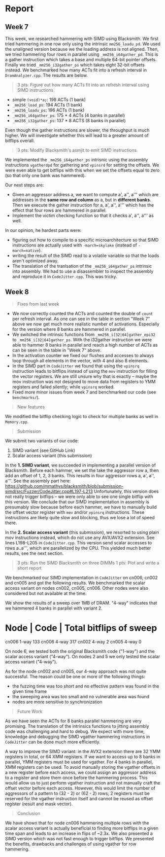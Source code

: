 # Report

## Week 7

This week, we researched hammering with SIMD using Blacksmith. We first tried hammering in one row only using the intrinsic `mm256_loadu_pd`. We used the unaligned version because we the loading address is not aligned. Then, we tried hammering four rows in parallel using `_mm256_i64gather_pd`. This is a gather instruction which takes a base and multiple 64-bit pointer offsets. Finally we tried `_mm256_i32gather_ps` which takes eight 32-bit offsets instead. We benchmarked how many ACTs fit into a refresh interval in `DramAnalyzer.cpp`. The results are below.

> 3 pts: Figure out how many ACTs fit into an refresh interval using SIMD instructions

- simple `(void)*a;`: 198 ACTs          (1 bank)
- `_mm256_load_ps`: 194 ACTs            (1 bank)
- `_mm256_loadu_ps`: 196 ACTs           (1 bank)
- `_mm256_i64gather_ps`: 175 * 4 ACTs   (4 banks in parallel)
- `_mm256_i32gather_ps`: 137 * 8 ACTS   (8 banks in parallel)


Even though the gather instructions are slower, the throughput is much higher. We will investigate whether this will lead to a greater amount of bitflips overall.

> 3 pts: Modify Blacksmith's asmjit to emit SIMD instructions

We implemented the `_mm256_i64gather_ps` intrisnic using the assembly instructions `vgatherdpd` for gathering and `vpinsrd` for setting the offsets. We were even able to get bitflips with this when we set the offsets equal to zero (so that only one bank was hammered).

Our next steps are:
- Given an aggressor address a, we want to compute a', a'', a''' which are addresses in the **same row and column** as a, but in **different banks**. Then we execute the gather instruction for a, a', a'', a''' which has the effect that four rows are hammered in parallel.
- Implement the victim checking function so that it checks a', a'', a''' as well.

In our opinion, he hardest parts were:
- figuring out how to compile to a specific microarchitecture so that SIMD instructions are actually used with `-march=skylake` (instead of `-march=native`).
- writing the result of the SIMD read to a volatile variable so that the loads aren't optimized away.
- The translation of the tranlsation of the `_mm256_i64gather_ps` intrinsic into assembly. We had to use a disassembler to inspect the assembly and reproduce it in `CodeJitter.cpp`. This was tricky.

## Week 8

> Fixes from last week

  - We now correctly counted the ACTs and counted the double of `count` per refresh interval. As one can see in the table in section "Week 7" above we now get much more realistic number of activations. Especially for the version where 8 banks are hammered in parallel.
  - We switched the intrinsic functions from `_mm256_i[32|64]gather_epi32` to `_mm256_i[32|64]gather_ps`. With the i32gather instruction we were able to hammer 8 banks in parallel and reach a high number of ACTs as can be seen in the table in "Week 7" above.
  - In the activation counter we fixed our flushes and accesses to always loop through all elements in the vector, with 4 and also 8 elements.
  - In the SIMD part in `CodeJitter` we found that using the `vpinsrq` instruction leads to bitflips instead of using the  `mov` instruction for filling the vector registers. We are still unsure why that is exactly – maybe the mov instruction was not designed to move data from registers to YMM registers and failed silently; while `vpinsrq` worked.
  - Fixed more minor issues from week 7 and benchmarked our code (see `benchmarks/`).

> New features

  We modified the bitflip checking logic to check for multiple banks as well in `Memory.cpp`.

> Submission

  We submit two variants of our code:

  1. SIMD variant (see GitHub Link)
  2. Scalar access variant (this submission)

  In the **1. SIMD variant**, we succeeded in implementing a parallel version of Blacksmith. Before each hammer, we set the take the aggressor row a, then add an offset of 1, 2, 3 banks. This results in four aggressor rows a, a', a'', a'''. See the assembly part here: https://github.com/mmathys/blacksmith/blob/submission-simd/src/Fuzzer/CodeJitter.cpp#L197-L213 
  Unfortunately, this version does not really trigger bitflips – we were only able to see one single bitflip with this version.
  We conclude that our SIMD implementation in assembly is presumably slow because before each hammer, we have to manually build the offset vector register with `mov` and/or `vpinsrq` instructions. These instructions are likely quite slow and blocking, thus we lose a lot of speed there.

  In the **2. Scalar access variant** (this submission), we resorted to using plain mov instructions instead, which do not use any AVX/AVX2 extension. See lines L198-L205 in `CodeJitter.cpp`. This version send scalar accesses to rows a..a''', which are parallelized by the CPU. This yielded much better results, see the next section.

> 3 pts: Run the SIMD Blacksmith on three DIMMs
> 1 pts: Plot and write a short report

  We benchmarked our SIMD implementation in `CodeJitter` on cn006, cn002 and cn005 and got the following results. We benchmarked the scalar access variant on nodes cn002, cn005, cn006. Other nodes were also considered but not available at the time.
  
  We show the results of a sweep over 1MB of DRAM. "4-way" indicates that we hammered 4 banks in parallel with variant 2.

  Node   | Code   | Total bitflips of sweep
  =========================================
  cn006    1-way    133
  cn006    4-way    317
  cn002    4-way    2
  cn005    4-way    0

  On node 6, we tested both the original Blacksmith code ("1-way") and the scalar access variant ("4-way"). On nodes 2 and 5 we only tested the scalar access variant ("4-way").

  As for the node cn002 and cn005, our 4-way approach was not quite successful. The reason could be one or more of the following things:

  - the fuzzing time was too short and no effective pattern was found in the given time frame
  - the sweeping area was too small and no vulnerable area was found
  - nodes are more sensitive to synchronization

> Future Work

  As we have seen the ACTs for 8 banks parallel hammering are very promising. The translation of the intrinsics functions to jitting assembly code was challenging and hard to debug. We expect with more time, knowledge and debugging the SIMD vgather hammering instructions in `CodeJitter` can be done much more efficiently.

  A way to improve the SIMD variant: in the AVX2 extension there are 32 YMM registers in total, or 64 XMM registers. If we want to access up to 8 banks in parallel, YMM registers must be used for vgather. For 4 banks in parallel, XMM registers can be used. To avoid manually storing the vgather offsets in a new register before each access, we could assign an aggressor address to a register and store them once before the hammering process. This would allow us to just perform vgather instruction and not manually craft the offset vector before each access. However, this would limit the number of aggressors of a pattern to (32 - 2) or (62 - 2) rows; 2 registers must be reserved for the vgather instruction itself and cannot be reused as offset register (result and mask vector).

> Conclusion

  We have shown that for node cn006 hammering multiple rows with the scalar access variant is actually beneficial to finding more bitflips in a given time span and leads to an increase in flips of ~2.3x. We also presented a SIMD version which was not fast enough to trigger bitflips. We presented the benefits, drawbacks and challenges of using vgather for row hammering.